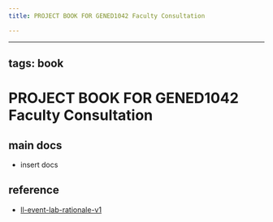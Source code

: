 ```yaml
---
title: PROJECT BOOK FOR GENED1042 Faculty Consultation

---
```



---
tags: book
---

PROJECT BOOK FOR GENED1042 Faculty Consultation
===

main docs
---

- insert docs

reference
---

- [ll-event-lab-rationale-v1](/AunryFEcRm6SG8qAbHAyIw)

